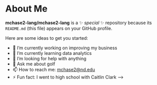 # About Me

**mchase2-lang/mchase2-lang** is a ✨ _special_ ✨ repository because its `README.md` (this file) appears on your GitHub profile.

Here are some ideas to get you started:

- 🔭 I’m currently working on improving my business
- 🌱 I’m currently learning data analytics
- 🤔 I’m looking for help with anything
- 💬 Ask me about golf
- 📫 How to reach me: mchase2@nd.edu
- ⚡ Fun fact: I went to high school with Caitlin Clark
-->
